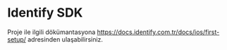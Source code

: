 # Identify SDK

Proje ile ilgili dökümantasyona https://docs.identify.com.tr/docs/ios/first-setup/ adresinden ulaşabilirsiniz.

